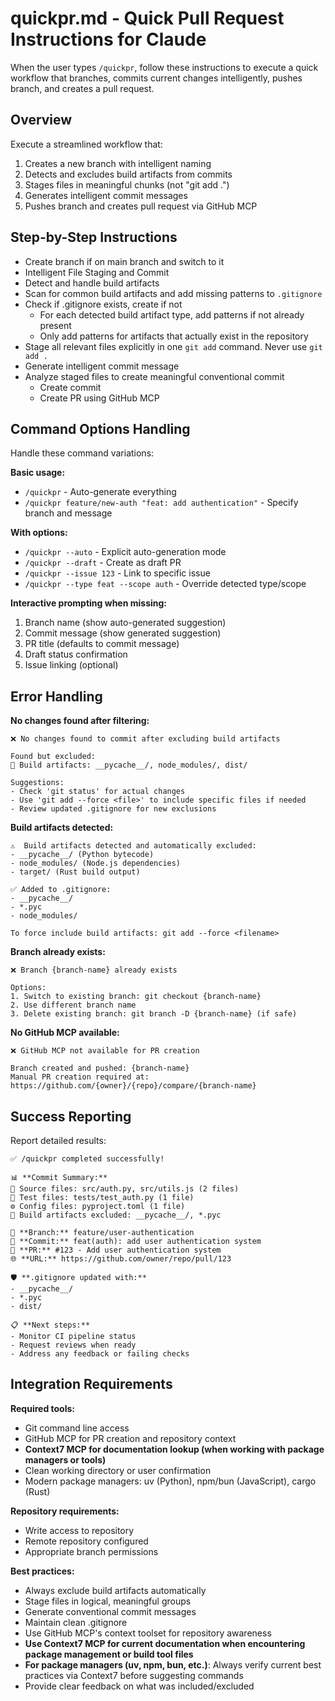 # quickpr.md - Quick Pull Request Instructions for Claude

When the user types `/quickpr`, follow these instructions to execute a quick workflow that branches, commits current changes intelligently, pushes branch, and creates a pull request.

## Overview

Execute a streamlined workflow that:

1. Creates a new branch with intelligent naming
2. Detects and excludes build artifacts from commits
3. Stages files in meaningful chunks (not "git add .")
4. Generates intelligent commit messages
5. Pushes branch and creates pull request via GitHub MCP

## Step-by-Step Instructions

- Create branch if on main branch and switch to it
- Intelligent File Staging and Commit
- Detect and handle build artifacts
- Scan for common build artifacts and add missing patterns to `.gitignore`
- Check if .gitignore exists, create if not
  - For each detected build artifact type, add patterns if not already present
  - Only add patterns for artifacts that actually exist in the repository
- Stage all relevant files explicitly in one `git add` command. Never use `git add .`
- Generate intelligent commit message
- Analyze staged files to create meaningful conventional commit
  - Create commit
  - Create PR using GitHub MCP

## Command Options Handling

Handle these command variations:

**Basic usage:**

- `/quickpr` - Auto-generate everything
- `/quickpr feature/new-auth "feat: add authentication"` - Specify branch and message

**With options:**

- `/quickpr --auto` - Explicit auto-generation mode
- `/quickpr --draft` - Create as draft PR
- `/quickpr --issue 123` - Link to specific issue
- `/quickpr --type feat --scope auth` - Override detected type/scope

**Interactive prompting when missing:**

1. Branch name (show auto-generated suggestion)
2. Commit message (show generated suggestion)
3. PR title (defaults to commit message)
4. Draft status confirmation
5. Issue linking (optional)

## Error Handling

**No changes found after filtering:**

```
❌ No changes found to commit after excluding build artifacts

Found but excluded:
🚫 Build artifacts: __pycache__/, node_modules/, dist/

Suggestions:
- Check 'git status' for actual changes
- Use 'git add --force <file>' to include specific files if needed
- Review updated .gitignore for new exclusions
```

**Build artifacts detected:**

```
⚠️  Build artifacts detected and automatically excluded:
- __pycache__/ (Python bytecode)
- node_modules/ (Node.js dependencies)
- target/ (Rust build output)

✅ Added to .gitignore:
- __pycache__/
- *.pyc
- node_modules/

To force include build artifacts: git add --force <filename>
```

**Branch already exists:**

```
❌ Branch {branch-name} already exists

Options:
1. Switch to existing branch: git checkout {branch-name}
2. Use different branch name
3. Delete existing branch: git branch -D {branch-name} (if safe)
```

**No GitHub MCP available:**

```
❌ GitHub MCP not available for PR creation

Branch created and pushed: {branch-name}
Manual PR creation required at: https://github.com/{owner}/{repo}/compare/{branch-name}
```

## Success Reporting

Report detailed results:

```
✅ /quickpr completed successfully!

📊 **Commit Summary:**
📁 Source files: src/auth.py, src/utils.js (2 files)
🧪 Test files: tests/test_auth.py (1 file)
⚙️ Config files: pyproject.toml (1 file)
🚫 Build artifacts excluded: __pycache__/, *.pyc

🌿 **Branch:** feature/user-authentication
📝 **Commit:** feat(auth): add user authentication system
🔗 **PR:** #123 - Add user authentication system
🌐 **URL:** https://github.com/owner/repo/pull/123

🛡️ **.gitignore updated with:**
- __pycache__/
- *.pyc
- dist/

📋 **Next steps:**
- Monitor CI pipeline status
- Request reviews when ready
- Address any feedback or failing checks
```

## Integration Requirements

**Required tools:**

- Git command line access
- GitHub MCP for PR creation and repository context
- **Context7 MCP for documentation lookup (when working with package managers or tools)**
- Clean working directory or user confirmation
- Modern package managers: uv (Python), npm/bun (JavaScript), cargo (Rust)

**Repository requirements:**

- Write access to repository
- Remote repository configured
- Appropriate branch permissions

**Best practices:**

- Always exclude build artifacts automatically
- Stage files in logical, meaningful groups
- Generate conventional commit messages
- Maintain clean .gitignore
- Use GitHub MCP's context toolset for repository awareness
- **Use Context7 MCP for current documentation when encountering package management or build tool files**
- **For package managers (uv, npm, bun, etc.)**: Always verify current best practices via Context7 before suggesting commands
- Provide clear feedback on what was included/excluded
